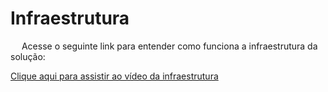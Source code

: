 # Infraestrutura

&emsp; Acesse o seguinte link para entender como funciona a infraestrutura da solução: 

[Clique aqui para assistir ao vídeo da infraestrutura](./img/infra.mp4)
